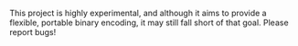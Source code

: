 This project is highly experimental, and although it aims to provide a flexible,
portable binary encoding, it may still fall short of that goal. Please report
bugs!
